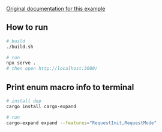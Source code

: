 [Original documentation for this example][dox]

[dox]: https://rustwasm.github.io/docs/wasm-bindgen/examples/without-a-bundler.html

## How to run

```sh
# build
./build.sh

# run
npx serve .
# then open http://localhost:3000/
```

## Print enum macro info to terminal

```sh
# install dep
cargo install cargo-expand

# run
cargo-expand expand --features="RequestInit,RequestMode"
```